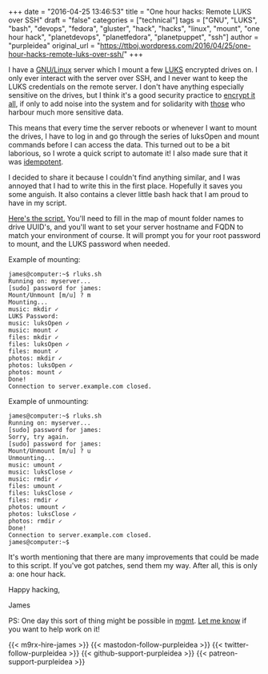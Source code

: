 +++
date = "2016-04-25 13:46:53"
title = "One hour hacks: Remote LUKS over SSH"
draft = "false"
categories = ["technical"]
tags = ["GNU", "LUKS", "bash", "devops", "fedora", "gluster", "hack", "hacks", "linux", "mount", "one hour hack", "planetdevops", "planetfedora", "planetpuppet", "ssh"]
author = "purpleidea"
original_url = "https://ttboj.wordpress.com/2016/04/25/one-hour-hacks-remote-luks-over-ssh/"
+++

I have a <a href="https://gnu.org/">GNU/Linux</a> server which I mount a few <a href="https://en.wikipedia.org/wiki/Linux_Unified_Key_Setup">LUKS</a> encrypted drives on. I only ever interact with the server over SSH, and I never want to keep the LUKS credentials on the remote server. I don't have anything especially sensitive on the drives, but I think it's a good security practice to <a href="http://www.theguardian.com/commentisfree/2013/jul/15/crux-nsa-collect-it-all">encrypt it all</a>, if only to add noise into the system and for solidarity with <a href="https://en.wikipedia.org/wiki/Whistleblower">those</a> who harbour much more sensitive data.

This means that every time the server reboots or whenever I want to mount the drives, I have to log in and go through the series of luksOpen and mount commands before I can access the data. This turned out to be a bit laborious, so I wrote a quick script to automate it! I also made sure that it was <a href="https://en.wikipedia.org/wiki/Idempotence">idempotent</a>.

I decided to share it because I couldn't find anything similar, and I was annoyed that I had to write this in the first place. Hopefully it saves you some anguish. It also contains a clever little bash hack that I am proud to have in my script.

<a href="https://gist.github.com/purpleidea/7a145a4f58114efcc0d642fea3757e8a">Here's the script.</a> You'll need to fill in the map of mount folder names to drive UUID's, and you'll want to set your server hostname and FQDN to match your environment of course. It will prompt you for your root password to mount, and the LUKS password when needed.

Example of mounting:

```
james@computer:~$ rluks.sh 
Running on: myserver...
[sudo] password for james: 
Mount/Unmount [m/u] ? m
Mounting...
music: mkdir ✓
LUKS Password: 
music: luksOpen ✓
music: mount ✓
files: mkdir ✓
files: luksOpen ✓
files: mount ✓
photos: mkdir ✓
photos: luksOpen ✓
photos: mount ✓
Done!
Connection to server.example.com closed.
```
Example of unmounting:

```
james@computer:~$ rluks.sh 
Running on: myserver...
[sudo] password for james: 
Sorry, try again.
[sudo] password for james: 
Mount/Unmount [m/u] ? u
Unmounting...
music: umount ✓
music: luksClose ✓
music: rmdir ✓
files: umount ✓
files: luksClose ✓
files: rmdir ✓
photos: umount ✓
photos: luksClose ✓
photos: rmdir ✓
Done!
Connection to server.example.com closed.
james@computer:~$
```
It's worth mentioning that there are many improvements that could be made to this script. If you've got patches, send them my way. After all, this is only a: one hour hack.

Happy hacking,

James

PS: One day this sort of thing might be possible in <a href="https://github.com/purpleidea/mgmt/">mgmt</a>. <a href="/contact/">Let me know</a> if you want to help work on it!

{{< m9rx-hire-james >}}
{{< mastodon-follow-purpleidea >}}
{{< twitter-follow-purpleidea >}}
{{< github-support-purpleidea >}}
{{< patreon-support-purpleidea >}}
